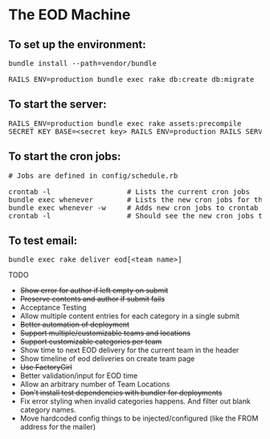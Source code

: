 # The EOD Machine

To set up the environment:
---------------------------
<pre>
bundle install --path=vendor/bundle                             # Installs all the gem dependencies<br/>
RAILS_ENV=production bundle exec rake db:create db:migrate      # Creates the database
</pre>


To start the server:
-------------------------
<pre>
RAILS_ENV=production bundle exec rake assets:precompile
SECRET_KEY_BASE=&lt;secret_key&gt; RAILS_ENV=production RAILS_SERVE_STATIC_FILES=true bundle exec rails server -b &lt;bind_to_ip_address&gt; -d
</pre>


To start the cron jobs:
-------------------------
<pre>
# Jobs are defined in config/schedule.rb

crontab -l                  # Lists the current cron jobs
bundle exec whenever        # Lists the new cron jobs for the eod machine app
bundle exec whenever -w     # Adds new cron jobs to crontab
crontab -l                  # Should see the new cron jobs there
</pre>

To test email:
------------------------
<pre>
bundle exec rake deliver_eod[&lt;team_name&gt;]
</pre>



TODO
- ~~Show error for author if left empty on submit~~
- ~~Preserve contents and author if submit fails~~
- Acceptance Testing
- Allow multiple content entries for each category in a single submit
- ~~Better automation of deployment~~
- ~~Support multiple/customizable teams and locations~~
- ~~Support customizable categories per team~~
- Show time to next EOD delivery for the current team in the header
- Show timeline of eod deliveries on create team page
- ~~Use FactoryGirl~~
- Better validation/input for EOD time
- Allow an arbitrary number of Team Locations
- ~~Don't install test dependencies with bundler for deployments~~
- Fix error styling when invalid categories happens. And filter out blank category names.
- Move hardcoded config things to be injected/configured (like the FROM address for the mailer)

